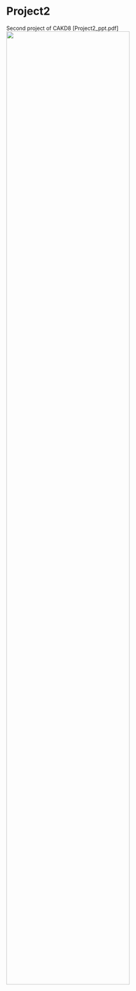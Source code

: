 # Project2
Second project of CAKD8
[Project2_ppt.pdf]
<img width = "80%" src = "https://github.com/JHtiger98/Project2/files/10894644/Project2_ppt.pdf">
